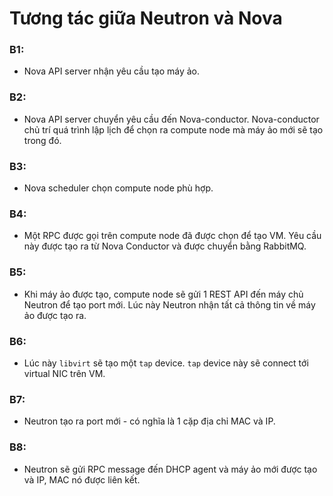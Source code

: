 # Tương tác giữa Neutron và Nova
### B1:
- Nova API server nhận yêu cầu tạo máy ảo.

### B2:
- Nova API server chuyển yêu cầu đến Nova-conductor. Nova-conductor chủ trí quá trình lập lịch để chọn ra compute node mà máy ảo mới sẽ tạo trong đó.

### B3:
- Nova scheduler chọn compute node phù hợp.

### B4: 
- Một RPC được gọi trên compute node đã được chọn để tạo VM. Yêu cầu này được tạo ra từ Nova Conductor và được chuyển bằng RabbitMQ.

### B5: 
- Khi máy ảo được tạo, compute node sẽ gửi 1 REST API đến máy chủ Neutron để tạo port mới. Lúc này Neutron nhận tất cả thông tin về máy ảo được tạo ra.

### B6:
- Lúc này `libvirt` sẽ tạo một `tap` device. `tap` device này sẽ connect tới virtual NIC trên VM.

### B7:
- Neutron tạo ra port mới - có nghĩa là 1 cặp địa chỉ MAC và IP.

### B8:
- Neutron sẽ gửi RPC message đến DHCP agent và máy ảo mới được tạo và IP, MAC nó được liên kết.